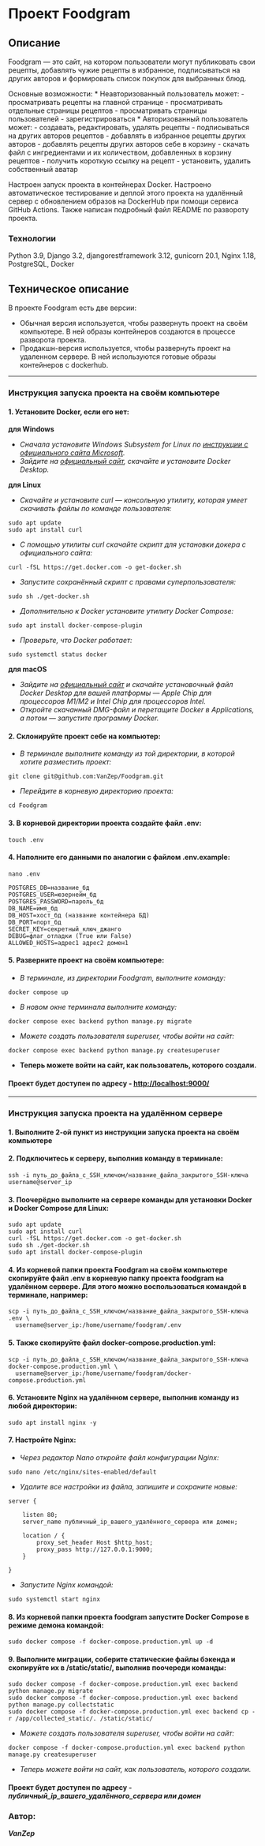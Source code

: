# Проект Foodgram

## Описание
<p>
Foodgram — это сайт, на котором пользователи могут публиковать свои рецепты, добавлять чужие рецепты в избранное, подписываться на других авторов и формировать список покупок для выбранных блюд.

Основные возможности:
    * Неавторизованный пользователь может:
        - просматривать рецепты на главной странице
        - просматривать отдельные страницы рецептов
        - просматривать страницы пользователей
        - зарегистрироваться
    * Авторизованный пользователь может:
        - создавать, редактировать, удалять рецепты
        - подписываться на других авторов рецептов
        - добавлять в избранное рецепты других авторов
        - добавлять рецепты других авторов себе в корзину
        - скачать файл с ингредиентами и их количеством, добавленных в корзину рецептов
        - получить короткую ссылку на рецепт
        - установить, удалить собственный аватар
</p>
<p>
  Настроен запуск проекта в контейнерах Docker. Настроено автоматическое тестирование и деплой этого проекта на удалённый сервер с обновлением образов на DockerHub при помощи сервиса GitHub Actions. Также написан подробный файл README по развороту проекта.
</p>

### Технологии
Python 3.9, Django 3.2, djangorestframework 3.12, gunicorn 20.1, Nginx 1.18, PostgreSQL, Docker

## Техническое описание
В проекте Foodgram есть две версии:
- Обычная версия используется, чтобы развернуть проект на своём компьютере. В ней образы контейнеров создаются в процессе разворота проекта.
- Продакшн-версия используется, чтобы развернуть проект на удаленном сервере. В ней используются готовые образы контейнеров с dockerhub.
<!--- Проект доступен по адресу - [http://kyttygram.sytes.net/](http://kyttygram.sytes.net/)-->
<!--- Статус последнего workflow: ![workflow status](https://github.com/VanZep/kittygram_final/actions/workflows/main.yml/badge.svg)-->
---
### Инструкция запуска проекта на своём компьютере
#### 1. Установите Docker, если его нет:
**для Windows**

- *Сначала установите Windows Subsystem for Linux по [инструкции с официального сайта Microsoft](https://learn.microsoft.com/ru-ru/windows/wsl/install).*
- *Зайдите на [официальный сайт](https://www.docker.com/products/docker-desktop/), скачайте и установите Docker Desktop.*

**для Linux**

- *Скачайте и установите curl — консольную утилиту, которая умеет скачивать файлы по команде пользователя:*
```
sudo apt update
sudo apt install curl
```
- *С помощью утилиты curl скачайте скрипт для установки докера с официального сайта:*
```
curl -fSL https://get.docker.com -o get-docker.sh
```
- *Запустите сохранённый скрипт с правами суперпользователя:*
```
sudo sh ./get-docker.sh
```
- *Дополнительно к Docker установите утилиту Docker Compose:*
```
sudo apt install docker-compose-plugin
```
- *Проверьте, что Docker работает:*
```
sudo systemctl status docker
```

**для macOS**

- *Зайдите на [официальный сайт](https://www.docker.com/products/docker-desktop/) и скачайте установочный файл Docker Desktop для вашей платформы — Apple Chip для процессоров M1/M2 и Intel Chip для процессоров Intel.*
- *Откройте скачанный DMG-файл и перетащите Docker в Applications, а потом — запустите программу Docker.*

#### 2. Склонируйте проект себе на компьютер:
- *В терминале выполните команду из той директории, в которой хотите разместить проект:*
```
git clone git@github.com:VanZep/Foodgram.git
```
- *Перейдите в корневую директорию проекта:*
```
cd Foodgram
```
#### 3. В корневой директории проекта создайте файл .env:
```
touch .env
```
#### 4. Наполните его данными по аналогии с файлом .env.example:
```
nano .env
```
```
POSTGRES_DB=название_бд
POSTGRES_USER=юзернейм_бд
POSTGRES_PASSWORD=пароль_бд
DB_NAME=имя_бд
DB_HOST=хост_бд (название контейнера БД)
DB_PORT=порт_бд
SECRET_KEY=секретный_ключ_джанго
DEBUG=флаг_отладки (True или False)
ALLOWED_HOSTS=адрес1 адрес2 домен1
```
#### 5. Разверните проект на своём компьютере:
- *В терминале, из директории Foodgram, выполните команду:*
```
docker compose up
```
- *В новом окне терминала выполните команду:*
```
docker compose exec backend python manage.py migrate
```
- *Можете создать пользователя superuser, чтобы войти на сайт:*
```
docker compose exec backend python manage.py createsuperuser
```

- **Теперь можете войти на сайт, как пользователь, которого создали.**

#### Проект будет доступен по адресу - [http://localhost:9000/](http://localhost:9000/)
---
### Инструкция запуска проекта на удалённом сервере
#### 1. Выполните 2-ой пункт из инструкции запуска проекта на своём компьютере
#### 2. Подключитесь к серверу, выполнив команду в терминале:
```
ssh -i путь_до_файла_с_SSH_ключом/название_файла_закрытого_SSH-ключа username@server_ip
```
#### 3. Поочерёдно выполните на сервере команды для установки Docker и Docker Compose для Linux:
```
sudo apt update
sudo apt install curl
curl -fSL https://get.docker.com -o get-docker.sh
sudo sh ./get-docker.sh
sudo apt install docker-compose-plugin
```
#### 4. Из корневой папки проекта Foodgram на своём компьютере скопируйте файл .env в корневую папку проекта foodgram на удалённом сервере. Для этого можно воспользоваться командой в терминале, например:
```
scp -i путь_до_файла_с_SSH_ключом/название_файла_закрытого_SSH-ключа .env \
  username@server_ip:/home/username/foodgram/.env
```
#### 5. Также скопируйте файл docker-compose.production.yml:
```
scp -i путь_до_файла_с_SSH_ключом/название_файла_закрытого_SSH-ключа docker-compose.production.yml \
  username@server_ip:/home/username/foodgram/docker-compose.production.yml
```
#### 6. Установите Nginx на удалённом сервере, выполнив команду из любой директории:
```
sudo apt install nginx -y
```
#### 7. Настройте Nginx:
- *Через редактор Nano откройте файл конфигурации Nginx:*
```
sudo nano /etc/nginx/sites-enabled/default
```
- *Удалите все настройки из файла, запишите и сохраните новые:*
```
server {

    listen 80;
    server_name публичный_ip_вашего_удалённого_сервера или домен;
    
    location / {
        proxy_set_header Host $http_host;
        proxy_pass http://127.0.0.1:9000;
    }

}
```
- *Запустите Nginx командой:*
```
sudo systemctl start nginx
```
#### 8. Из корневой папки проекта foodgram запустите Docker Compose в режиме демона командой:
```
sudo docker compose -f docker-compose.production.yml up -d
```
#### 9. Выполните миграции, соберите статические файлы бэкенда и скопируйте их в /static/static/, выполнив поочереди команды:
```
sudo docker compose -f docker-compose.production.yml exec backend python manage.py migrate
sudo docker compose -f docker-compose.production.yml exec backend python manage.py collectstatic
sudo docker compose -f docker-compose.production.yml exec backend cp -r /app/collected_static/. /static/static/
```
- *Можете создать пользователя superuser, чтобы войти на сайт:*
```
docker compose -f docker-compose.production.yml exec backend python manage.py createsuperuser
```
- *Теперь можете войти на сайт, как пользователь, которого создали.*
#### Проект будет доступен по адресу - ***публичный_ip_вашего_удалённого_сервера или домен***

### Автор:
***VanZep***
